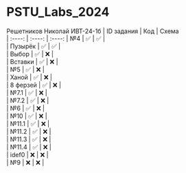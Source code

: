# PSTU_Labs_2024
Решетников Николай ИВТ-24-1б
| ID задания | Код | Схема                                                  
| :----: | :----: | :----: 
| №4 | ✅ | ✅ |  
| Пузырёк | ✅ | ✅ |  
| Выбор | ✅ | ❌ |  
| Вставки | ✅ | ❌ |  
| №5 | ✅ | ❌ |  
| Ханой | ✅ | ❌ |  
| 8 ферзей | ✅ | ❌ |  
| №7.1 | ✅ | ❌ |  
| №7.2 | ✅ | ❌ |  
| №6 | ✅ | ❌ |  
| №10 | ✅ | ❌ |  
| №11.1 | ✅ | ❌ |  
| №11.2 | ✅ | ❌ |  
| №11.3 | ✅ | ❌ |  
| №11.4 | ✅ | ❌ |  
| idef0 | ❌ | ❌ |  
| №9 | ❌ | ❌ |  
